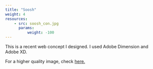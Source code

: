 ```yaml
---
title: "Soosh"
weight: 4
resources:
    - src: soosh_con.jpg
      params:
          weight: -100
---
```


This is a recent web concept I designed. I used Adobe Dimension and Adobe XD.

For a higher quality image, check [here.](https://dribbble.com/shots/14436985-Sushi-Delivery-Concept)
